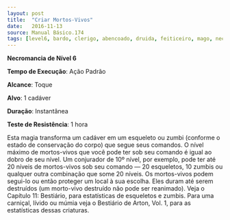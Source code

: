 ```yaml
---
layout: post
title:  "Criar Mortos-Vivos"
date:   2016-11-13
source: Manual Básico.174
tags: [level6, bardo, clerigo, abencoado, druida, feiticeiro, mago, necromancia,  padrao, toque, criatura, instantanea, hora]
---
```


**Necromancia de Nível 6**

**Tempo de Execução**: Ação Padrão

**Alcance**: Toque

**Alvo**: 1 cadáver

**Duração**: Instantânea

**Teste de Resistência**: 1 hora

Esta magia transforma um cadáver em um esqueleto ou zumbi (conforme o estado de conservação do corpo) que segue seus comandos. O nível máximo de mortos-vivos que você pode ter sob seu comando é igual ao dobro de seu nível. Um conjurador de 10º nível, por exemplo, pode ter até 20 níveis de mortos-vivos sob seu comando — 20 esqueletos, 10 zumbis ou qualquer outra combinação que some 20 níveis. Os mortos-vivos podem segui-lo ou então proteger um local à sua escolha. Eles duram até serem destruídos (um morto-vivo destruído não pode ser reanimado). Veja o Capítulo 11: Bestiário, para estatísticas de esqueletos e zumbis. 
Para uma carniçal, lívido ou múmia veja o Bestiário de Arton, Vol. 1, para as estatísticas dessas criaturas.
